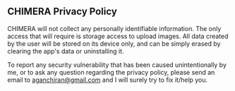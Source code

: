 ## CHIMERA Privacy Policy

CHIMERA will not collect any personally identifiable information. The only access that will require is storage access to upload images. All data created by the user will be stored on its device only, and can be simply erased by clearing the app's data or uninstalling it.

To report any security vulnerability that has been caused unintentionally by me, or to ask any question regarding the privacy policy, please send an email to aganchiran@gmail.com and I will surely try to fix it/help you.
